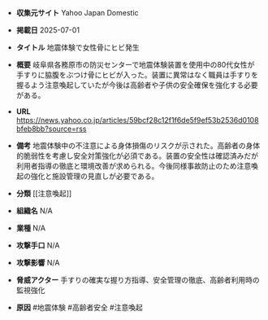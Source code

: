 - **収集元サイト**
Yahoo Japan Domestic

- **掲載日**
2025-07-01

- **タイトル**
地震体験で女性骨にヒビ発生

- **概要**
岐阜県各務原市の防災センターで地震体験装置を使用中の80代女性が手すりに脇腹をぶつけ骨にヒビが入った。装置に異常はなく職員は手すりを握るよう注意喚起していたが今後は高齢者や子供の安全確保を強化する必要がある。

- **URL**
https://news.yahoo.co.jp/articles/59bcf28c12f1f6de5f9ef53b2536d0108bfeb8bb?source=rss

- **備考**
地震体験中の不注意による身体損傷のリスクが示された。高齢者の身体的脆弱性を考慮し安全対策強化が必須である。装置の安全性は確認済みだが利用者指導の徹底と環境改善が求められる。今後同様事故防止のため注意喚起の強化と施設管理の見直しが必要である。

- **分類**
[[注意喚起]]

- **組織名**
N/A

- **業種**
N/A

- **攻撃手口**
N/A

- **攻撃影響**
N/A

- **脅威アクター**
手すりの確実な握り方指導、安全管理の徹底、高齢者利用時の監視強化

- **原因**
#地震体験 #高齢者安全 #注意喚起
